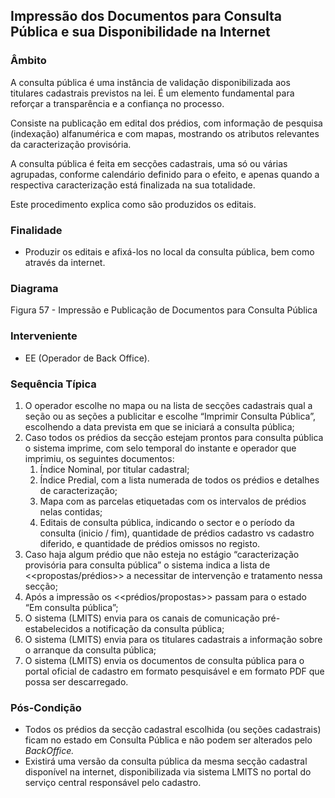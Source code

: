 ## Impressão dos Documentos para Consulta Pública e sua Disponibilidade na Internet

### Âmbito

A consulta pública é uma instância de validação disponibilizada aos titulares cadastrais previstos na lei. É um elemento fundamental para reforçar a transparência e a confiança no processo.

Consiste na publicação em edital dos prédios, com informação de pesquisa \(indexação\) alfanumérica e com mapas, mostrando os atributos relevantes da caracterização provisória.

A consulta pública é feita em secções cadastrais, uma só ou várias agrupadas, conforme calendário definido para o efeito, e apenas quando a respectiva caracterização está finalizada na sua totalidade.

Este procedimento explica como são produzidos os editais.

### Finalidade

* Produzir os editais e afixá-los no local da consulta pública, bem como através da internet.

### Diagrama

Figura 57 - Impressão e Publicação de Documentos para Consulta Pública

### Interveniente

* EE \(Operador de Back Office\).

### Sequência Típica

1. O operador escolhe no mapa ou na lista de secções cadastrais qual a seção ou as seções a publicitar e escolhe “Imprimir Consulta Pública”, escolhendo a data prevista em que se iniciará a consulta pública;
2. Caso todos os prédios da secção estejam prontos para consulta pública o sistema imprime, com selo temporal do instante e operador que imprimiu, os seguintes documentos:
   1. Índice Nominal, por titular cadastral;
   2. Índice Predial, com a lista numerada de todos os prédios e detalhes de caracterização;
   3. Mapa com as parcelas etiquetadas com os intervalos de prédios nelas contidas;
   4. Editais de consulta pública, indicando o sector e o período da consulta \(inicio / fim\), quantidade de prédios cadastro vs cadastro diferido, e quantidade de prédios omissos no registo.
3. Caso haja algum prédio que não esteja no estágio “caracterização provisória para consulta pública” o sistema indica a lista de &lt;&lt;propostas/prédios&gt;&gt; a necessitar de intervenção e tratamento nessa secção;
4. Após a impressão os &lt;&lt;prédios/propostas&gt;&gt; passam para o estado “Em consulta pública”;
5. O sistema \(LMITS\) envia para os canais de comunicação pré-estabelecidos a notificação da consulta pública;
6. O sistema \(LMITS\) envia para os titulares cadastrais a informação sobre o arranque da consulta pública;
7. O sistema \(LMITS\) envia os documentos de consulta pública para o portal oficial de cadastro em formato pesquisável e em formato PDF que possa ser descarregado.

### Pós-Condição

* Todos os prédios da secção cadastral escolhida \(ou seções cadastrais\) ficam no estado em Consulta Pública e não podem ser alterados pelo _BackOffice._
* Existirá uma versão da consulta pública da mesma secção cadastral disponível na internet, disponibilizada via sistema LMITS no portal do serviço central responsável pelo cadastro.



